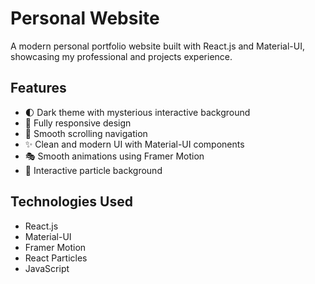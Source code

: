 # Personal Website

A modern personal portfolio website built with React.js and Material-UI, showcasing my professional and projects experience.

## Features

- 🌓 Dark theme with mysterious interactive background
- 📱 Fully responsive design
- 🎯 Smooth scrolling navigation
- ✨ Clean and modern UI with Material-UI components
- 🎭 Smooth animations using Framer Motion
- 🎨 Interactive particle background

## Technologies Used

- React.js
- Material-UI
- Framer Motion
- React Particles
- JavaScript